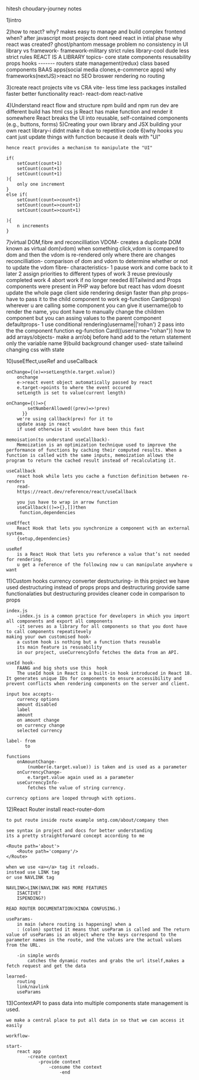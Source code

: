 hitesh choudary-journey notes

1)intro

2)how to react?
    why?
        makes easy to manage and build complex frontend
    when?
        after javascript
        most projects dont need react in intial phase
    why react was created?
        ghost/phantom message problem
        no consistency in UI
    library vs framework-
        framework-military strict rules
        library-cool dude less strict rules
        REACT IS A LIBRARY
    topics-
        core state
        components resusability
        props
        hooks
        -------
        routers
        state management(redux)
        class based components
        BAAS apps(social media clones,e-commerce apps)
        why frameworks(nextJS)>react
            no SEO
            broswer rendering
            no routing
        
3)create react projects
    vite vs CRA
        vite- less time
              less packages installed
              faster
              better functionality
    react-
        react-dom
        react-native
        
4)Understand react flow and structure
    npm build and npm run dev are different
    build has
        html
        css 
        js
    React has
        make function and render it somewhere
        React breaks the UI into reusable, self-contained components (e.g., buttons, forms)
5)Creating your own library and JSX
    building your own react library-i didnt make it due to repetitive code
6)why hooks
    you cant just update things with function
    because it deals with "UI"

    hence react provides a mechanism to manipulate the "UI"

    if(
        setCount(count+1)
        setCount(count+1)
        setCount(count+1)
    ){
        only one increment
    }
    else if(
        setCount(count=>count+1)
        setCount(count=>count+1)
        setCount(count=>count+1)

    ){
        n increments
    }

7)virtual DOM,fibre and reconcilliation
    VDOM-
        creates a duplicate DOM known as virtual dom(vdom)
        when something click,vdom is compared to dom and then the vdom is re-rendered only where there are changes
    reconcilliation-
        comparison of dom and vdom to determine whether or not to update the vdom
    fibre-
        characteristics-
            1 pause work and come back to it later
            2 assign priorities to different types of work
            3 reuse previously completed work
            4 abort work if no longer needed
8)Tailwind and Props
    components were present in PHP way before
    but react has
        vdom
        doesnt update the whole page
        client side rendering design
        faster than php
    props- have to pass it to the child component to work eg-function Card(props)
        wherever u are calling some component you can give it username/job to render the name, you dont have to manually change the children component but you can assing values to the parent component
        defaultprops-
            1 use conditional rendering(username||'rohan')
            2 pass into the the component function eg-function Card({username="rohan"})
    how to add arrays/objects-
        make a arr/obj before hand
        add to the return statement only the variable name
9)build background changer
    used-
        state
        tailwind
        changing css with state

10)useEffect,useRef and useCallback
    
    onChange={(e)=>setLength(e.target.value)}
        onchange
        e->react event object automatically passed by react
        e.target->points to where the event occured
        setLength is set to value(current length)
    
    onChange={()=>{
            setNumberAllowed((prev)=>!prev)
          }}
        we're using callback(prev) for it to
        update asap in react 
        if used otherwise it wouldnt have been this fast
    
    memoisation(to understand useCallback)- 
        Memoization is an optimization technique used to improve the performance of functions by caching their computed results. When a function is called with the same inputs, memoization allows the program to return the cached result instead of recalculating it.

    useCallback
        react hook while lets you cache a function definition between re-renders
        read-
        https://react.dev/reference/react/useCallback

        you jus have to wrap in arrow function 
        useCallback(()=>{},[])then
         function,dependencies

    useEffect
        React Hook that lets you synchronize a component with an external system.
        {setup,dependencies}

    useRef
        is a React Hook that lets you reference a value that’s not needed for rendering.
        u get a reference of the following now u can manipulate anywhere u want
        
11)Custom hooks
    currency converter 
        destructuring-
            in this project we have used destructuring instead of props
            props and destructuring provide same functionalaties
            but destructuring provides cleaner code in comparison to props

    index.js
        -index.js is a common practice for developers in which you import all components and export all components 
        -it serves as a library for all components so that you dont have to call components repeatitevely
    making your own customised hook-
        a custom hook is nothing but a function thats reusable
        its main feature is resusability
        in our project, useCurrencyInfo fetches the data from an API.

    useId hook-
        FAANG and big shots use this  hook
        The useId hook in React is a built-in hook introduced in React 18. It generates unique IDs for components to ensure accessibility and prevent conflicts when rendering components on the server and client.

    input box accepts-  
        currency options
        amount disabled
        label
        amount
        on amount change
        on currency change
        selected currency 
    
    label- from
           to
    
    functions 
        onAmountChange-
            (number(e.target.value)) is taken and is used as a parameter
        onCurrencyChange-
            e.target.value again used as a parameter
        useCurrencyInfo-
            fetches the value of string currency.
            
    currency options are looped through with options.

12)React Router
    install react-router-dom

    to put route inside route example smtg.com/about/company then

    see syntax in project and docs for better understanding
    its a pretty straightforward concept according to me

    <Route path='about'>
        <Route path='company'/>
    </Route>

    when we use <a></a> tag it reloads.
    instead use LINK tag
    or use NAVLINK tag

    NAVLINK>LINK(NAVLINK HAS MORE FEATURES
        ISACTIVE?
        ISPENDING?)

    READ ROUTER DOCUMENTATION(KINDA CONFUSING.)

    useParams-
        in main (where routing is happening) when a 
        : (colon) spotted it means that useParam is called and The return value of useParams is an object where the keys correspond to the parameter names in the route, and the values are the actual values from the URL.

        -in simple words
            catches the dynamic routes and grabs the url itself,makes a fetch request and get the data

    learned-
        routing
        link/navlink
        useParams

13)ContextAPI
    to pass data into multiple components state management is used.

    we make a central place to put all data in so that we can access it easily
    
    workflow-

    start-
        react app
            -create context
                -provide context
                    -consume the context
                        -end